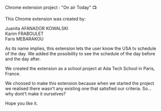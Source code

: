 Chrome extension project : "On air Today" 📺

This Chrome extension was created by:

Juanita AFANADOR KOWALSKI </br>
Karim FRABOULET </br>
Faris MEBARAKOU

As its name implies, this extension lets the user know the USA tv schedule of the day. We added the possibility to see the schedule of the day before and the day after.

We created the extension as a school project at Ada Tech School in Paris, France. 


We choosed to make this extension because when we started the project we realised there wasn't any existing one that satisfied our criteria. 
So... why dont't make it ourselves? 

Hope you like it. 



